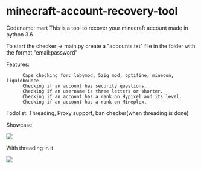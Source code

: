 # minecraft-account-recovery-tool
Codename: mart
This is a tool to recover your minecraft account made in python 3.6

To start the checker -> main.py
create a "accounts.txt" file in the folder with the format "email:password"

Features: 

          Cape checking for: labymod, 5zig mod, optifine, minecon, liquidbounce.
          Checking if an account has security questions.
          Checking if an username is three letters or shorter.
          Checking if an account has a rank on Hypixel and its level.
          Checking if an account has a rank on Mineplex.
          
Todolist: Threading, Proxy support, ban checker(when threading is done)

Showcase

![](https://i.imgur.com/wf9mZRO.gif)

With threading in it


![](https://i.imgur.com/MStAKHN.gif)

